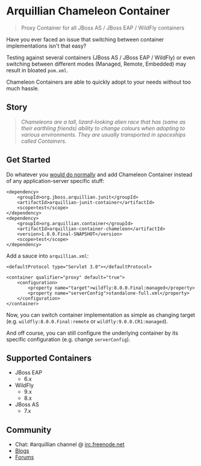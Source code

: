 Arquillian Chameleon Container
==============================

> Proxy Container for all JBoss AS / JBoss EAP / WildFly containers

Have you ever faced an issue that switching between container implementations isn't that easy?

Testing against several containers (JBoss AS / JBoss EAP / WildFly) or even switching between different modes (Managed, Remote, Embedded) may result in bloated `pom.xml`.


Chameleon Containers are able to quickly adopt to your needs without too much hassle.

Story
-----

> _Chameleons are a tall, lizard-looking alien race that has (same as their earthling friends) ability to change colours when adopting to various environments. They are usually transported in spaceships called Containers._


Get Started
-------------

Do whatever you [would do normally](http://arquillian.org/guides/getting_started/) and add Chameleon Container instead of any application-server specific stuff:

````
<dependency>
    <groupId>org.jboss.arquillian.junit</groupId>
    <artifactId>arquillian-junit-container</artifactId>
    <scope>test</scope>
</dependency>
<dependency>
    <groupId>org.arquillian.container</groupId>
    <artifactId>arquillian-container-chameleon</artifactId>
    <version>1.0.0.Final-SNAPSHOT</version>
    <scope>test</scope>
</dependency>
````

Add a sauce into `arquillian.xml`:

````
<defaultProtocol type="Servlet 3.0"></defaultProtocol>

<container qualifier="proxy" default="true">
    <configuration>
        <property name="target">wildfly:8.0.0.Final:managed</property>
        <property name="serverConfig">standalone-full.xml</property>
    </configuration>
</container>
````

Now, you can switch container implementation as simple as changing target (e.g. `wildfly:8.0.0.Final:remote` or `wildfly:9.0.0.CR1:managed`).

And off course, you can still configure the underlying container by its specific configuration (e.g. change `serverConfig`).


Supported Containers
--------------------

* JBoss EAP
  * 6.x
* WildFly
  * 9.x
  * 8.x
* JBoss AS
  * 7.x


Community
---------

* Chat: #arquillian channel @ [irc.freenode.net](http://webchat.freenode.net/)
* [Blogs](http://arquillian.org/blog/)
* [Forums](http://discuss.arquillian.org/)
